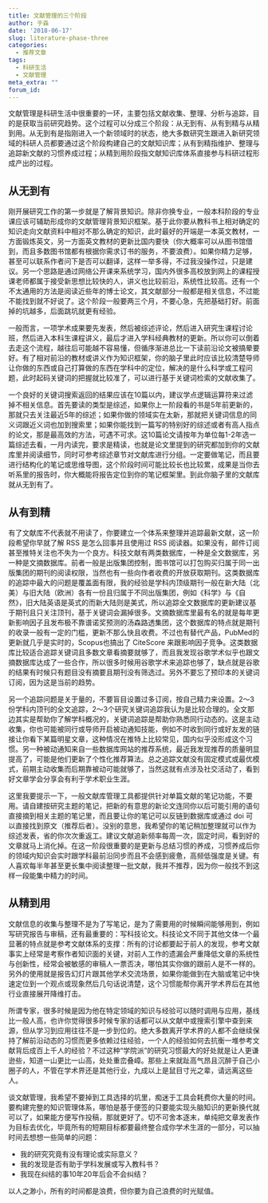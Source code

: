 ```yaml
---
title: 文献管理的三个阶段
author: 于淼
date: '2018-06-17'
slug: literature-phase-three
categories:
  - 推荐文章
tags:
  - 科研生活
  - 文献管理
meta_extra: ""
forum_id:
---
```


文献管理是科研生活中很重要的一环，主要包括文献收集、整理、分析与追踪，目的是获取当前研究趋势。这个过程可以分成三个阶段：从无到有、从有到精与从精到用。从无到有是指刚进入一个新领域时的状态，绝大多数研究生跟进入新研究领域的科研人员都要通过这个阶段构建自己的文献知识库；从有到精指维护、整理与追踪新文献的习惯养成过程；从精到用阶段指文献知识库体系直接参与科研过程形成产出的过程。

## 从无到有

刚开展研究工作的第一步就是了解背景知识。除非你换专业，一般本科阶段的专业课应该可辅助形成你的文献管理背景知识框架。基于此你要从教科书上相对确定的知识走向文献资料中相对不那么确定的知识，此时最好的开端是一本英文教材，一方面锻炼英文，另一方面英文教材的更新比国内要快（你大概率可以从图书馆借到，而且多数图书馆都有根据你需求订书的服务，不要浪费）。如果你精力足够，甚至可以联系作者问下是否可以翻译，这样一举多得，不过我没操作过，只是建议。另一个思路是通过网络公开课来系统学习，国内外很多高校放到网上的课程授课老师都属于接受新思想比较快的人，讲义也比较前沿，系统性比较高。还有一个不太通用的方法是阅读近些年的博士论文，其文献部分一般都是相关信息，不过能不能找到就不好说了。这个阶段一般要两三个月，不要心急，先把基础打好。前面掉的坑越多，后面跳坑就更有经验。

一般而言，一项学术成果要先发表，然后被综述评论，然后进入研究生课程讨论班，然后进入本科生课程讲义，最后才进入学科经典教材的更新。所以你可以倒着去走这个流程，越往后可能越不容易懂，但循序渐进总比一下读前沿论文被搞晕要好。有了相对前沿的教材或讲义作为知识框架，你的脑子里此时应该比较清楚导师让你做的东西或自己打算做的东西在学科中的定位，解决的是什么科学或工程问题，此时起码关键词的把握就比较准了，可以进行基于关键词检索的文献收集了。

一个良好的关键词搜索返回的结果应该在10篇以内，建议学点逻辑运算符来过滤掉不相关信息。首先要读的类型是综述，如果你上一阶段看的书是5年前更新的，那就只去关注最近5年的综述；如果你做的领域实在太新，那就把关键词信息的同义词跟近义词也加到搜索里；如果你能找到一篇写的特别好的综述或者有高人指点的论文，那是最高效的方法，可遇不可求。这10篇论文请按年为单位每1-2年选一篇综述去看，一月内读完，要求是精读，也就是论文里提到的研究都加到你的文献库里并阅读细节，同时可参考综述章节对文献库进行分组。一定要做笔记，而且要进行结构化的笔记或思维导图，这个阶段时间可能比较长也比较累，成果是当你去听系里的报告时，你大概能将报告定位到你的笔记框架里。到此你脑子里的文献库就从无到有了。

## 从有到精

有了文献库不代表就不用读了，你要建立一个体系来整理并追踪最新文献，这一阶段希望你早就了解 RSS 是怎么回事并且使用过 RSS 阅读器。如果没有，邮件订阅甚至推特关注也不失为一个良方。科技文献有两类数据库，一种是全文数据库，另一种是文摘数据库。前者一般是出版集团控制，图书馆可以打包购买归属于同一出版集团的期刊的阅读权限，当然也有一些向作者收费的开放获取期刊。这类数据库的追踪中最大的问题是覆盖面有限，我的经验是学科内顶级期刊一般在新大陆（北美）与旧大陆（欧洲）各有一份且归属于不同出版集团，例如《科学》与《自然》，旧大陆英语是英式的而新大陆则是美式，所以追踪全文数据库的更新建议基于期刊且只关注顶刊，基于关键词会漏掉很多。文摘数据库里最有名的就是每年更新影响因子且发布极不靠谱诺奖预测的汤森路透集团，这个数据库的特点就是期刊的收录一般有一定的门槛，更新不那么快且收费。不过也有替代产品，PubMed的更新就几乎是实时的，Scopus也搞出了 CiteScore 来跟影响因子竞争。这类数据库比较适合追踪关键词且多数文章看摘要就够了，而且我发现谷歌学术似乎也跟文摘数据库达成了一些合作，所以很多时候用谷歌学术来追踪也够了，缺点就是谷歌的结果有时候只有题目没有摘要且期刊没有筛选过。另外不要忘了预印本的关键词订阅，因为这是当前的趋势。

另一个追踪问题是关于量的，不要盲目设置过多订阅，按自己精力来设置。2～3份学科内顶刊的全文追踪，2～3个研究关键词追踪我认为是比较合理的。全文那边其实是帮助你了解学科概况的，关键词追踪是帮助你熟悉同行动态的。这是主动收集，你也可能被同行或导师开启被动通知技能，例如不时收到同行或好友发的链接让你看下某篇明星文章，这种情况在推特上比较常见，国内似乎没形成这个习惯。另一种被动通知来自一些数据库网站的推荐系统，最近我发现推荐的质量明显提高了，可能是他们更新了个性化推荐算法。总之追踪文献没有固定模式或最优模式，前期主动收集而后期靠被动可能就够了，当然这就有点涉及社交活动了，看到好文章学会分享会有利于学术职业生涯。

这里我要提示一下，一般文献库管理工具都提供针对单篇文献的笔记功能，不要用。请自建按研究主题的笔记，把新的有意思的新论文连同你以后可能引用的语句直接摘到相关主题的笔记里，而且要让你的笔记可以反链到数据库或通过 doi 可以直接找到原文（推荐后者）。没别的意思，我希望你的笔记稍加整理就可以作为综述发表，省的你次次重返工。建议文献追新频率每周一次，固定时间，看到好的文章就马上消化掉。在这一阶段很重要的是更新与总结习惯的养成，习惯养成后你的领域内知识会实时跟学科最前沿同步而且不会感到疲惫，高频低强度是关键。有人喜欢每半年甚至更长集中阅读整理一批文献，我并不推荐，因为你一般找不到这样一段能集中精力的时间。

## 从精到用

文献信息的收集与整理不是为了写笔记，是为了需要用的时候瞬间能够用到，例如写研究报告与审稿，还有最重要的：写科技论文。科技论文不同于其他文体一个最显著的特点就是参考文献体系的支撑：所有的讨论都要起于前人的发现，参考文献事实上经常是考察作者知识面的关键，对前人工作的遗漏会严重降低文章的系统性与创新性，经常会被敏感的审稿人一票否决，哪怕其实你做的跟前人是不一样的。另外的使用就是报告幻灯片跟其他学术交流场景，如果你能做到在大脑或笔记中快速定位到一个观点或现象然后几句话说清楚，这个习惯能帮你离开学术界后在其他行业直接展开降维打击。

所谓专家，很多时候是因为他在特定领域的知识与经验可以随时调用与应用，基线比一般人高，也许你觉得很多时候专家的话都可以从文献中或搜索引擎中查到来源，但从学习到应用往往不是一步到位的。绝大多数离开学术界的人都不会继续保持了解前沿动态的习惯而更多依赖过往经验，一个人的经验如何去抗衡一堆参考文献背后成百上千人的经验？不过这种“学院派”的研究习惯最大的好处就是让人更谦逊些，知道一山更比一山高，处处重峦叠嶂。那些上来就趾高气昂且沉醉于自己小圈子的人，不管在学术界还是其他行业，九成以上是鼠目寸光之辈，请远离这些人。

谈文献管理，我希望不要掉到工具选择的坑里，痴迷于工具会耗费你大量的时间。要构建完整的知识管理体系，哪怕是基于便签的只要能实现头脑知识的更新换代就可以了，如果能方便写作投稿，那就更好了。切不可舍本逐末，单纯把文章发表作为目标去优化，毕竟所有的短期目标都要最终整合成你学术生涯的一部分，可以抽时间去想想一些简单的问题：

- 我的研究究竟有没有理论或实际意义？
- 我的发现是否有助于学科发展或写入教科书？
- 我现在纠结的事10年20年后会不会纠结？

以人之渺小，所有的时间都是浪费，但你要为自己浪费的时光赋值。
